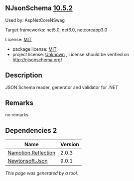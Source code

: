 NJsonSchema [10.5.2](https://www.nuget.org/packages/NJsonSchema/10.5.2)
--------------------

Used by: AspNetCoreNSwag

Target frameworks: net5.0, net6.0, netcoreapp3.0

License: [MIT](../../../../licenses/mit) 

- package license: [MIT](https://licenses.nuget.org/MIT) 
- project license: [Unknown](http://njsonschema.org/) , License should be verified on http://njsonschema.org/

Description
-----------
JSON Schema reader, generator and validator for .NET

Remarks
-----------
no remarks


Dependencies 2
-----------

|Name|Version|
|----------|:----|
|[Namotion.Reflection](../../../../packages/nuget.org/namotion.reflection/2.0.3)|2.0.3|
|[Newtonsoft.Json](../../../../packages/nuget.org/newtonsoft.json/9.0.1)|9.0.1|

*This page was generated by a tool.*